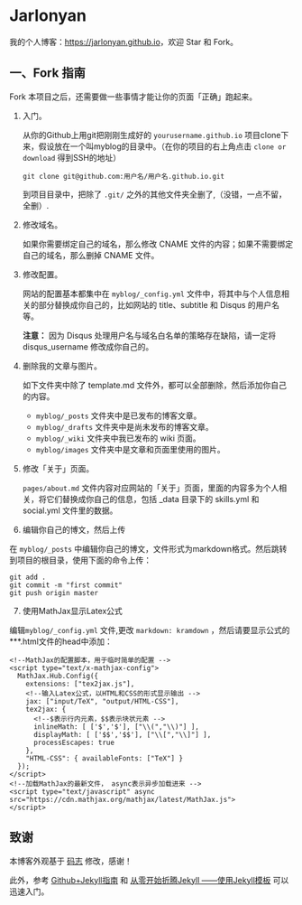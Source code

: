 # Jarlonyan

我的个人博客：<https://jarlonyan.github.io>，欢迎 Star 和 Fork。



## 一、Fork 指南

Fork 本项目之后，还需要做一些事情才能让你的页面「正确」跑起来。

1. 入门。

   从你的Github上用git把刚刚生成好的 `yourusername.github.io` 项目clone下来，假设放在一个叫myblog的目录中。（在你的项目的右上角点击 `clone or download` 得到SSH的地址）
   ```
   git clone git@github.com:用户名/用户名.github.io.git
   ```
   
   到项目目录中，把除了 `.git/` 之外的其他文件夹全删了,（没错，一点不留，全删）.
   
2. 修改域名。

   如果你需要绑定自己的域名，那么修改 CNAME 文件的内容；如果不需要绑定自己的域名，那么删掉 CNAME 文件。

3. 修改配置。

   网站的配置基本都集中在 `myblog/_config.yml` 文件中，将其中与个人信息相关的部分替换成你自己的，比如网站的 title、subtitle 和 Disqus 的用户名等。

   **注意：** 因为 Disqus 处理用户名与域名白名单的策略存在缺陷，请一定将 disqus\_username 修改成你自己的。

4. 删除我的文章与图片。

   如下文件夹中除了 template.md 文件外，都可以全部删除，然后添加你自己的内容。

   * `myblog/_posts` 文件夹中是已发布的博客文章。
   * `myblog/_drafts` 文件夹中是尚未发布的博客文章。
   * `myblog/_wiki` 文件夹中我已发布的 wiki 页面。
   * `myblog/images` 文件夹中是文章和页面里使用的图片。

5. 修改「关于」页面。

   `pages/about.md` 文件内容对应网站的「关于」页面，里面的内容多为个人相关，将它们替换成你自己的信息，包括 \_data 目录下的 skills.yml 和 social.yml 文件里的数据。

6. 编辑你自己的博文，然后上传
 
 在 `myblog/_posts` 中编辑你自己的博文，文件形式为markdown格式。然后跳转到项目的根目录，使用下面的命令上传：

```
git add .
git commit -m "first commit"
git push origin master  
```

7. 使用MathJax显示Latex公式

  编辑`myblog/_config.yml` 文件,更改 `markdown: kramdown` ，然后请要显示公式的***.html文件的head中添加：

```
<!--MathJax的配置脚本，用于临时简单的配置 -->
<script type="text/x-mathjax-config">
  MathJax.Hub.Config({
    extensions: ["tex2jax.js"],
    <!--输入Latex公式，以HTML和CSS的形式显示输出 -->
    jax: ["input/TeX", "output/HTML-CSS"],
    tex2jax: {
      <!--$表示行内元素，$$表示块状元素 -->
      inlineMath: [ ['$','$'], ["\\(","\\)"] ],
      displayMath: [ ['$$','$$'], ["\\[","\\]"] ],
      processEscapes: true
    },
    "HTML-CSS": { availableFonts: ["TeX"] }
  });
</script>
<!--加载MathJax的最新文件， async表示异步加载进来 -->
<script type="text/javascript" async src="https://cdn.mathjax.org/mathjax/latest/MathJax.js">
</script>
```


## 致谢

本博客外观基于 [码志](http://mazhuang.org) 修改，感谢！

此外，参考  [Github+Jekyll指南](http://playingfingers.com/2016/03/26/build-a-blog/)  和 [从零开始折腾Jekyll
——使用Jekyll模板](http://bluebiu.com/blog/learn-to-use-jekyll.html#fn:note_3) 可以迅速入门。

